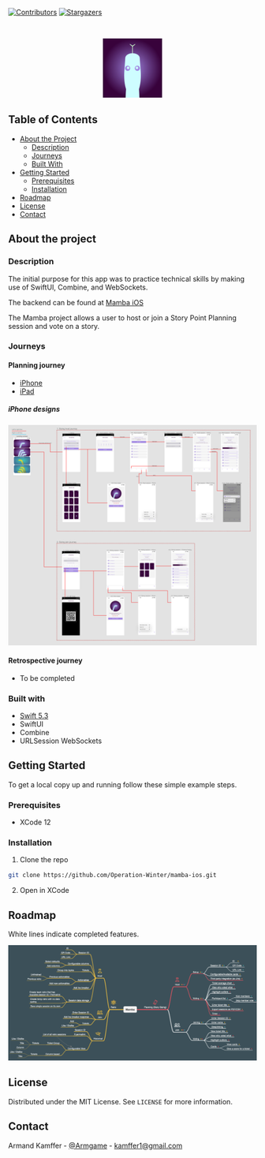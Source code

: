 [![Contributors][contributors-shield]][contributors-url]
[![Stargazers][stars-shield]][stars-url]

<br />
<p align="center">
  <img src="docs/Mamba.png" alt="Logo" width="120" height="120">
</p>


## Table of Contents

* [About the Project](#about-the-project)
  * [Description](#description)
  * [Journeys](#journeys)
  * [Built With](#built-with)
* [Getting Started](#getting-started)
  * [Prerequisites](#prerequisites)
  * [Installation](#installation)
* [Roadmap](#roadmap)
* [License](#license)
* [Contact](#contact)

## About the project

### Description

The initial purpose for this app was to practice technical skills by making use of SwiftUI, Combine, and WebSockets.

The backend can be found at [Mamba iOS](https://github.com/Operation-Winter/mamba-backend-vapor)

The Mamba project allows a user to host or join a Story Point Planning session and vote on a story.

### Journeys

#### Planning journey
- [iPhone](docs/planning_journey_iphone.md)
- [iPad](docs/planning_journey_ipad.md)

##### iPhone designs
![iPhone designs](docs/planning_journey_designs.jpg)

#### Retrospective journey
- To be completed

### Built with

- [Swift 5.3](https://swift.org/blog/)
- SwiftUI
- Combine
- URLSession WebSockets

## Getting Started

To get a local copy up and running follow these simple example steps.

### Prerequisites

* XCode 12

### Installation

1. Clone the repo
```sh
git clone https://github.com/Operation-Winter/mamba-ios.git
```
2. Open in XCode

## Roadmap

White lines indicate completed features.

[![Roadmap][roadmap]](docs/Roadmap.png)

## License

Distributed under the MIT License. See `LICENSE` for more information.

## Contact

Armand Kamffer - [@Armgame](https://twitter.com/Armgame) - kamffer1@gmail.com


[contributors-shield]: https://img.shields.io/github/contributors/Operation-Winter/mamba-ios?style=flat-square
[contributors-url]: https://github.com/Operation-Winter/mamba-ios/graphs/contributors

[stars-shield]: https://img.shields.io/github/stars/Operation-Winter/mamba-ios?style=flat-square?style=flat-square
[stars-url]: https://github.com/Operation-Winter/mamba-ios/stargazers

[roadmap]: docs/Roadmap.png
